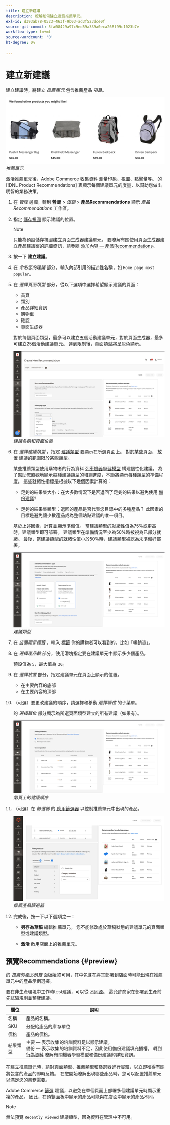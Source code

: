 ```yaml
---
title: 建立新建議
description: 瞭解如何建立產品推薦單元。
exl-id: d393ab78-0523-463f-9b03-ad3f523dce0f
source-git-commit: 5fa08429a97c9ed59a339a0eca268f99c1023b7e
workflow-type: tm+mt
source-wordcount: '0'
ht-degree: 0%

---
```


# 建立新建議

建立建議時，將建立 _推薦單元_ 包含推薦產品 _項目_。

![推薦單元](assets/unit.png)
_推薦單元_

激活推薦單元後，Adobe Commerce [收集資料](workspace.md) 測量印象、視圖、點擊量等。 的 [!DNL Product Recommendations] 表顯示每個建議單元的度量，以幫助您做出明智的業務決策。

1. 在 _管理_ 邊欄，轉到 **營銷** > _促銷_ > **產品Recommendations** 顯示 _產品Recommendations_ 工作區。

1. 指定 [儲存視圖](https://docs.magento.com/user-guide/configuration/scope.html) 顯示建議的位置。

   >[!NOTE]
   >
   > 只能為預設儲存視圖建立頁面生成器建議單元。 要瞭解有關使用頁面生成器建立產品建議案的詳細資訊，請參閱 [添加內容 — 產品Recommendations](https://docs.magento.com/user-guide/cms/page-builder-add-recommendations.html)。

1. 按一下 **建立建議**。

1. 在 _命名您的建議_ 部分，輸入內部引用的描述性名稱，如 `Home page most popular`。

1. 在 _選擇頁面類型_ 部分，從以下選項中選擇希望顯示建議的頁面：

   - 首頁
   - 類別
   - 產品詳細資訊
   - 購物車
   - 確認
   - [頁面生成器](https://docs.magento.com/user-guide/cms/page-builder-add-recommendations.html)

   對於每個頁面類型，最多可以建立五個活動建議單元，對於頁面生成器，最多可建立25個活動建議單元。 達到限制後，頁面類型將呈灰色顯示。

   ![建議名稱和頁](assets/create-recommendation.png)
   _建議名稱和頁面位置_

1. 在 _選擇建議類型_ ，指定 [建議類型](type.md) 要顯示在所選頁面上。 對於某些頁面， [放置](placement.md) 建議的範圍限於某些類型。

   某些推薦類型使用購物者的行為資料 [列車機器學習模型](behavioral-data.md) 構建個性化建議。 為了幫助您直觀地顯示每種建議類型的培訓進度，本節將顯示每種類型的準備程度。 這些就緒性指標是根據以下幾個因素計算的：

   - 足夠的結果集大小：在大多數情況下是否返回了足夠的結果以避免使用 [備份建議](behavioral-data.md#backuprecs)?

   - 足夠的結果集類型：退回的產品是否代表您目錄中的多種產品？ 此因素的目標是避免讓少數產品成為整個站點建議的唯一項目。

   基於上述因素，計算並顯示準備值。 當建議類型的就緒性值為75%或更高時，建議類型即可部署。 建議類型在準備情況至少為50%時被視為已部分就緒。 最後，當建議類型的就緒性值小於50%時，建議類型被認為未準備好部署。

   ![建議類型](assets/create-recommendation-select-type.png)
   _建議類型_

1. 在 _店面顯示標籤_ ，輸入 [標籤](placement.md#recommendation-labels) 你的購物者可以看到的，比如「暢銷貨」。

1. 在 _選擇產品數_ 部分，使用滑塊指定要在建議單元中顯示多少個產品。

   預設值為 `5`，最大值為 `20`。

1. 在 _選擇放置_ 部分，指定建議單元在頁面上顯示的位置。

   - 在主要內容的底部
   - 在主要內容的頂部

1. （可選）要更改建議的順序，請選擇和移動 _選擇職位_ 的子菜單。

   的 _選擇職位_ 部分顯示為所選頁面類型建立的所有建議（如果有）。

   ![建議訂單](assets/create-recommendation-select-placement.png)
   _第頁上的建議順序_

1. （可選）在 _篩選器_ 的 [應用篩選器](filters.md) 以控制推薦單元中出現的產品。

   ![建議篩選器](assets/create-recommendation-filter-products.png)
   _推薦產品篩選器_

1. 完成後，按一下以下選項之一：

   - **另存為草稿** 編輯推薦單元。 您不能修改處於草稿狀態的建議單元的頁面類型或建議類型。

   - **激活** 啟用店面上的推薦單元。

## 預覽Recommendations {#preview}

的 _推薦的產品預覽_ 面板始終可用，其中包含在將其部署到店面時可能出現在推薦單元中的產品示例選擇。

要在非生產環境中工作時test建議，可以從 [不同源](settings.md)。 這允許商家在部署到生產前先試驗規則並預覽建議。

| 欄位 | 說明 |
|---|---|
| 名稱 | 產品的名稱。 |
| SKU | 分配給產品的庫存單位 |
| 價格 | 產品的價格。 |
| 結果類型 | 主要 — 表示收集的培訓資料足以顯示建議。<br />備份 — 表示收集的培訓資料不足，因此使用備份建議填充插槽。 轉到 [行為資料](behavioral-data.md) 瞭解有關機器學習模型和備份建議的詳細資訊。 |

在建立推薦單元時，請對頁面類型、推薦類型和篩選器進行實驗，以立即獲得有關將包含的產品的即時反饋。 在您開始瞭解出現哪些產品時，您可以配置推薦單元以滿足您的業務需要。

Adobe Commerce [篩選](filters.md) 建議，以避免在單個頁面上部署多個建議單元時顯示重複的產品。 因此，在預覽面板中顯示的產品可能與在店面中顯示的產品不同。

>[!NOTE]
>
> 無法預覽 `Recently viewed` 建議類型，因為資料在管理中不可用。
